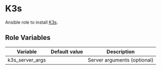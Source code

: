 # K3s

Ansible role to install [K3s](https://k3s.io/).

## Role Variables

| Variable        | Default value | Description                 |
| --------------- | ------------- | --------------------------- |
| k3s_server_args |               | Server arguments (optional) |
